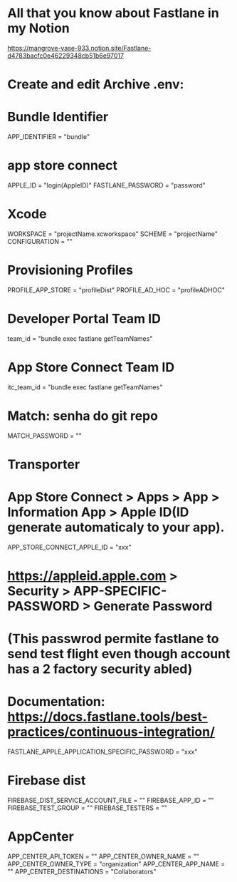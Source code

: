 
# All that you know about Fastlane in my Notion
https://mangrove-vase-933.notion.site/Fastlane-d4783bacfc0e46229348cb51b6e97017


# Create and edit Archive .env:

# Bundle Identifier
APP_IDENTIFIER  = "bundle"

# app store connect
APPLE_ID          = "login(AppleID)"
FASTLANE_PASSWORD = "password"

# Xcode
WORKSPACE       = "projectName.xcworkspace"
SCHEME          = "projectName"
CONFIGURATION   = ""

# Provisioning Profiles
PROFILE_APP_STORE  = "profileDist"
PROFILE_AD_HOC     = "profileADHOC"

# Developer Portal Team ID
team_id         = "bundle exec fastlane getTeamNames"

# App Store Connect Team ID
itc_team_id     = "bundle exec fastlane getTeamNames"

# Match: senha do git repo
MATCH_PASSWORD  = ""

# Transporter
# App Store Connect > Apps > App > Information App > Apple ID(ID generate automaticaly to your app).
APP_STORE_CONNECT_APPLE_ID = "xxx"

# https://appleid.apple.com > Security > APP-SPECIFIC-PASSWORD > Generate Password
# (This passwrod permite fastlane to send test flight even though account has a 2 factory security abled)
# Documentation: https://docs.fastlane.tools/best-practices/continuous-integration/
FASTLANE_APPLE_APPLICATION_SPECIFIC_PASSWORD = "xxx"

# Firebase dist
FIREBASE_DIST_SERVICE_ACCOUNT_FILE = ""
FIREBASE_APP_ID     = ""
FIREBASE_TEST_GROUP = ""
FIREBASE_TESTERS    = ""

# AppCenter
APP_CENTER_API_TOKEN    = ""
APP_CENTER_OWNER_NAME   = ""
APP_CENTER_OWNER_TYPE   = "organization"
APP_CENTER_APP_NAME     = ""
APP_CENTER_DESTINATIONS = "Collaborators"